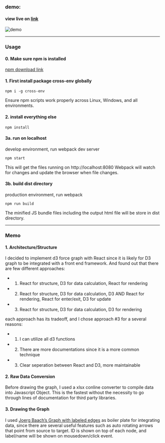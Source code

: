 
### demo:

#### view live on [link](d3-forcegraph.surge.sh)


![demo](https://github.com/yuchiu/D3-Directed-Graph/blob/master/demo.gif)

****************************************

### Usage 

#### 0. Make sure npm is installed

[npm download link](https://www.npmjs.com/get-npm?utm_source=house&utm_medium=homepage&utm_campaign=free%20orgs&utm_term=Install%20npm)


#### 1. First install package cross-env globally

```
npm i -g cross-env

```
Ensure npm scripts work properly across Linux, Windows, and all environments.

#### 2. install everything else

```
npm install

```

#### 3a. run on localhost
develop environment, run webpack dev server

```
npm start

```
This will get the files running on http://localhost:8080
Webpack will watch for changes and update the browser when file changes.

#### 3b. build dist directory
production environment, run webpack

```
npm run build

```
The minified JS bundle files including the output html file will be store in dist directory.

***********************************
### Memo

#### 1. Architecture/Structure
I decided to implement d3 force graph with React since it is likely for D3 graph to be integrated with a front end framework. And found out that there are few different approaches:
- 1. React for structure, D3 for data calculation, React for rendering
- 2. React for structure, D3 for data calculation, D3 AND React for rendering, React for enter/exit, D3 for update
- 3. React for structure, D3 for data calculation, D3 for rendering

each approach has its tradeoff, and I chose approach #3 for a several reasons:
- 1. I can utilize all d3 functions
- 2. There are more documentations since it is a more common technique
- 3. Clear seperation between React and D3, more maintainable

#### 2. Raw Data Conversion
Before drawing the graph, I used a xlsx conline converter to compile data into Javascript Object. This is the fastest without the necessity to go through lines of documentation for third party libraries.

#### 3. Drawing the Graph
I used [Joerg Baach’s Graph with labeled edges](http://bl.ocks.org/jhb/5955887) as boiler plate for integrating data, since there are several useful features such as auto rotating arrows that point from source to target. ID is shown on top of each node, and label/name will be shown on mousedown/click event.
